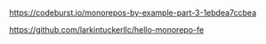 https://codeburst.io/monorepos-by-example-part-3-1ebdea7ccbea


https://github.com/larkintuckerllc/hello-monorepo-fe

